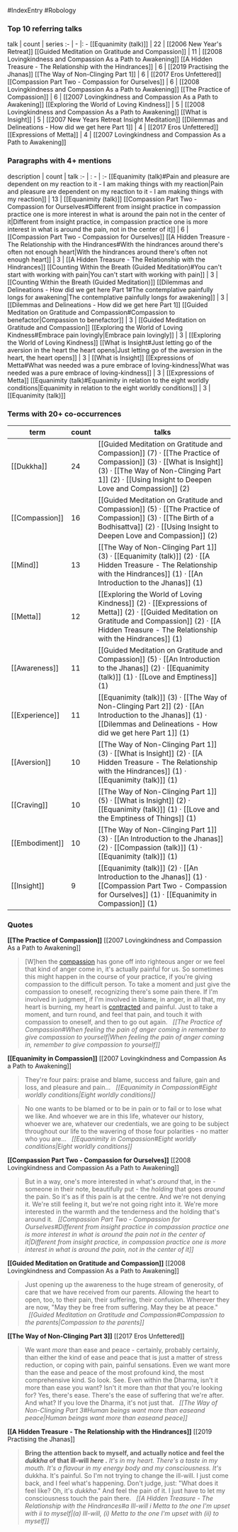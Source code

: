 #IndexEntry #Robology

### Top 10 referring talks
talk | count | series
:- | - |: -
[[Equanimity (talk)]] | 22 | [[2006 New Year's Retreat]]
[[Guided Meditation on Gratitude and Compassion]] | 11 | [[2008 Lovingkindness and Compassion As a Path to Awakening]]
[[A Hidden Treasure - The Relationship with the Hindrances]] | 6 | [[2019 Practising the Jhanas]]
[[The Way of Non-Clinging Part 1]] | 6 | [[2017 Eros Unfettered]]
[[Compassion Part Two - Compassion for Ourselves]] | 6 | [[2008 Lovingkindness and Compassion As a Path to Awakening]]
[[The Practice of Compassion]] | 6 | [[2007 Lovingkindness and Compassion As a Path to Awakening]]
[[Exploring the World of Loving Kindness]] | 5 | [[2008 Lovingkindness and Compassion As a Path to Awakening]]
[[What is Insight]] | 5 | [[2007 New Years Retreat Insight Meditation]]
[[Dilemmas and Delineations - How did we get here Part 1]] | 4 | [[2017 Eros Unfettered]]
[[Expressions of Metta]] | 4 | [[2007 Lovingkindness and Compassion As a Path to Awakening]]

### Paragraphs with 4+ mentions
description | count | talk
:- | : - | :-
[[Equanimity (talk)#Pain and pleasure are dependent on my reaction to it - I am making things with my reaction\|Pain and pleasure are dependent on my reaction to it - I am making things with my reaction]] | 13 | [[Equanimity (talk)]]
[[Compassion Part Two - Compassion for Ourselves#Different from insight practice in compassion practice one is more interest in what is around the pain not in the center of it\|Different from insight practice, in compassion practice one is more interest in what is around the pain, not in the center of it]] | 6 | [[Compassion Part Two - Compassion for Ourselves]]
[[A Hidden Treasure - The Relationship with the Hindrances#With the hindrances around there's often not enough heart\|With the hindrances around there's often not enough heart]] | 3 | [[A Hidden Treasure - The Relationship with the Hindrances]]
[[Counting Within the Breath (Guided Meditation)#You can't start with working with pain\|You can't start with working with pain]] | 3 | [[Counting Within the Breath (Guided Meditation)]]
[[Dilemmas and Delineations - How did we get here Part 1#The contemplative painfully longs for awakening\|The contemplative painfully longs for awakening]] | 3 | [[Dilemmas and Delineations - How did we get here Part 1]]
[[Guided Meditation on Gratitude and Compassion#Compassion to benefactor\|Compassion to benefactor]] | 3 | [[Guided Meditation on Gratitude and Compassion]]
[[Exploring the World of Loving Kindness#Embrace pain lovingly\|Embrace pain lovingly]] | 3 | [[Exploring the World of Loving Kindness]]
[[What is Insight#Just letting go of the aversion in the heart the heart opens\|Just letting go of the aversion in the heart, the heart opens]] | 3 | [[What is Insight]]
[[Expressions of Metta#What was needed was a pure embrace of loving-kindness\|What was needed was a pure embrace of loving-kindness]] | 3 | [[Expressions of Metta]]
[[Equanimity (talk)#Equanimity in relation to the eight worldly conditions\|Equanimity in relation to the eight worldly conditions]] | 3 | [[Equanimity (talk)]]

### Terms with 20+ co-occurrences
term | count | talks
-|-|-
[[Dukkha]] | 24 | <span class="counts">[[Guided Meditation on Gratitude and Compassion]] (7) · [[The Practice of Compassion]] (3) · [[What is Insight]] (3) · [[The Way of Non-Clinging Part 1]] (2) · [[Using Insight to Deepen Love and Compassion]] (2)</span> 
[[Compassion]] | 16 | <span class="counts">[[Guided Meditation on Gratitude and Compassion]] (5) · [[The Practice of Compassion]] (3) · [[The Birth of a Bodhisattva]] (2) · [[Using Insight to Deepen Love and Compassion]] (2)</span> 
[[Mind]] | 13 | <span class="counts">[[The Way of Non-Clinging Part 1]] (3) · [[Equanimity (talk)]] (2) · [[A Hidden Treasure - The Relationship with the Hindrances]] (1) · [[An Introduction to the Jhanas]] (1)</span> 
[[Metta]] | 12 | <span class="counts">[[Exploring the World of Loving Kindness]] (2) · [[Expressions of Metta]] (2) · [[Guided Meditation on Gratitude and Compassion]] (2) · [[A Hidden Treasure - The Relationship with the Hindrances]] (1)</span> 
[[Awareness]] | 11 | <span class="counts">[[Guided Meditation on Gratitude and Compassion]] (5) · [[An Introduction to the Jhanas]] (2) · [[Equanimity (talk)]] (1) · [[Love and Emptiness]] (1)</span> 
[[Experience]] | 11 | <span class="counts">[[Equanimity (talk)]] (3) · [[The Way of Non-Clinging Part 2]] (2) · [[An Introduction to the Jhanas]] (1) · [[Dilemmas and Delineations - How did we get here Part 1]] (1)</span> 
[[Aversion]] | 10 | <span class="counts">[[The Way of Non-Clinging Part 1]] (3) · [[What is Insight]] (2) · [[A Hidden Treasure - The Relationship with the Hindrances]] (1) · [[Equanimity (talk)]] (1)</span> 
[[Craving]] | 10 | <span class="counts">[[The Way of Non-Clinging Part 1]] (5) · [[What is Insight]] (2) · [[Equanimity (talk)]] (1) · [[Love and the Emptiness of Things]] (1)</span> 
[[Embodiment]] | 10 | <span class="counts">[[The Way of Non-Clinging Part 1]] (3) · [[An Introduction to the Jhanas]] (2) · [[Compassion (talk)]] (1) · [[Equanimity (talk)]] (1)</span> 
[[Insight]] | 9 | <span class="counts">[[Equanimity (talk)]] (2) · [[An Introduction to the Jhanas]] (1) · [[Compassion Part Two - Compassion for Ourselves]] (1) · [[Equanimity in Compassion]] (1)</span> 

### Quotes
**[[The Practice of Compassion]]**
<span class="counts">[[2007 Lovingkindness and Compassion As a Path to Awakening]]</span>
> [W]hen the [compassion](https://publish.obsidian.md/rob-burbea/Index/Compassion) has gone off into righteous anger or we feel that kind of anger come in, it's actually painful for us. So sometimes this might happen in the course of your practice, if you're giving compassion to the difficult person. To take a moment and just give the compassion to oneself, recognizing there's some pain there. If I'm involved in judgment, if I'm involved in blame, in anger, in all that, my heart is burning, my heart is [contracted](https://publish.obsidian.md/rob-burbea/Index/Contraction) and painful. Just to take a moment, and turn round, and feel that pain, and touch it with compassion to oneself, and then to go out again. &nbsp;&nbsp;<span class="counts">_[[The Practice of Compassion#When feeling the pain of anger coming in remember to give compassion to yourself|When feeling the pain of anger coming in, remember to give compassion to yourself]]_</span>

**[[Equanimity in Compassion]]**
<span class="counts">[[2007 Lovingkindness and Compassion As a Path to Awakening]]</span>
> They're four pairs: praise and blame, success and failure, gain and loss, and pleasure and pain... &nbsp;&nbsp;<span class="counts">_[[Equanimity in Compassion#Eight worldly conditions|Eight worldly conditions]]_</span>

> No one wants to be blamed or to be in pain or to fail or to lose what we like. And whoever we are in this life, whatever our history, whoever we are, whatever our credentials, we are going to be subject throughout our life to the wavering of those four polarities - no matter who you are... &nbsp;&nbsp;<span class="counts">_[[Equanimity in Compassion#Eight worldly conditions|Eight worldly conditions]]_</span>

**[[Compassion Part Two - Compassion for Ourselves]]**
<span class="counts">[[2008 Lovingkindness and Compassion As a Path to Awakening]]</span>
> But in a way, one's more interested in what's _around_ that, in the - someone in their note, beautifully put - the _holding_ that goes _around_ the pain. So it's as if this pain is at the centre. And we're not denying it. We're still feeling it, but we're not going right into it. We're more interested in the warmth and the tenderness and the holding that's around it. &nbsp;&nbsp;<span class="counts">_[[Compassion Part Two - Compassion for Ourselves#Different from insight practice in compassion practice one is more interest in what is around the pain not in the center of it|Different from insight practice, in compassion practice one is more interest in what is around the pain, not in the center of it]]_</span>

**[[Guided Meditation on Gratitude and Compassion]]**
<span class="counts">[[2008 Lovingkindness and Compassion As a Path to Awakening]]</span>
> Just opening up the awareness to the huge stream of generosity, of care that we have received from our parents. Allowing the heart to open, too, to their pain, their suffering, their confusion. Wherever they are now, "May they be free from suffering. May they be at peace." &nbsp;&nbsp;<span class="counts">_[[Guided Meditation on Gratitude and Compassion#Compassion to the parents|Compassion to the parents]]_</span>

**[[The Way of Non-Clinging Part 3]]**
<span class="counts">[[2017 Eros Unfettered]]</span>
> We want _more_ than ease and peace - certainly, probably certainly, than either the kind of ease and peace that is just a matter of stress reduction, or coping with pain, painful sensations. Even we want more than the ease and peace of the most profound kind, the most comprehensive kind. So look. See. Even within the Dharma, isn't it more than ease you want? Isn't it more than _that_ that you're looking for? Yes, there's ease. There's the ease of suffering that we're after. And what? If you love the Dharma, it's not just that. &nbsp;&nbsp;<span class="counts">_[[The Way of Non-Clinging Part 3#Human beings want more than easeand peace|Human beings want more than easeand peace]]_</span>

**[[A Hidden Treasure - The Relationship with the Hindrances]]**
<span class="counts">[[2019 Practising the Jhanas]]</span>
> **Bring the attention back to myself, and actually notice and feel the _dukkha_ of that ill-will _here_ .** _It's in_ my _heart. There's a taste in my mouth. It's a flavour in my energy body and my consciousness. It's_ dukkha. It's painful. So I'm not trying to change the ill-will. I just come back, and I feel what's happening. Don't judge, just: "What does it feel like? Oh, it's _dukkha_." And feel the pain of it. I just have to let my consciousness touch the pain there. &nbsp;&nbsp;<span class="counts">_[[A Hidden Treasure - The Relationship with the Hindrances#a Ill-will i Metta to the one I'm upset with ii to myself|(a) Ill-will, (i) Metta to the one I'm upset with (ii) to myself]]_</span>


